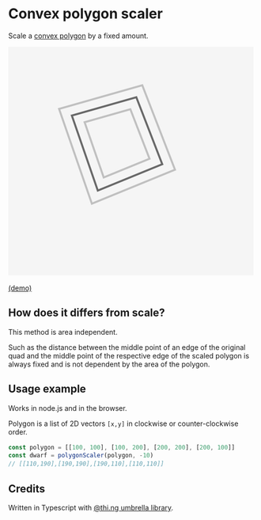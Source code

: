 # Convex polygon scaler

Scale a [convex polygon](https://en.wikipedia.org/wiki/Convex_polygon) by a fixed amount.

![Screenshot](screenshot.png)

[(demo)](https://nkint.github.io/convex-polygon-scaler/)

## How does it differs from scale?

This method is area independent.

Such as the distance between
the middle point of an edge of the original quad
and the middle point of the respective edge of the scaled polygon is always fixed
and is not dependent by the area of the polygon.

## Usage example

Works in node.js and in the browser.

Polygon is a list of 2D vectors `[x,y]` in clockwise or counter-clockwise order.

```js
const polygon = [[100, 100], [100, 200], [200, 200], [200, 100]]
const dwarf = polygonScaler(polygon, -10)
// [[110,190],[190,190],[190,110],[110,110]]
```

## Credits

Written in Typescript with [@thi.ng umbrella library](https://github.com/thi-ng/umbrella).
